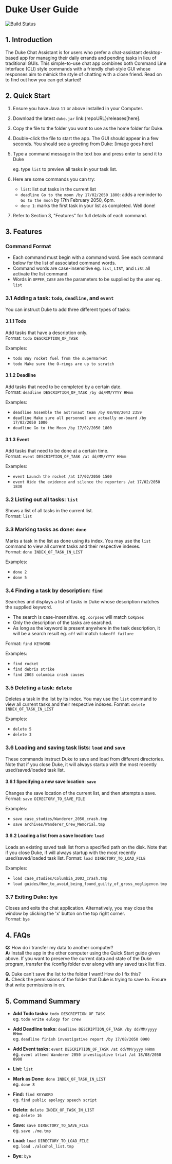 # Duke User Guide
[![Build Status](https://travis-ci.com/SendorasLeft/duke.svg?branch=master)](https://travis-ci.com/SendorasLeft/duke)

## 1. Introduction
The Duke Chat Assistant is for users who prefer a chat-assistant desktop-based app for managing their daily errands and pending tasks in lieu of traditional GUIs. This simple-to-use chat app combines both Command Line Interface (CLI) style commands with a friendly chat-style GUI whose responses aim to mimick the style of chatting with a close friend. Read on to find out how you can get started!

## 2. Quick Start
1. Ensure you have Java `11` or above installed in your Computer.
2. Download the latest `duke.jar` link:{repoURL}/releases[here].
3. Copy the file to the folder you want to use as the home folder for Duke.
4. Double-click the file to start the app. The GUI should appear in a few seconds. You should see a greeting from Duke:
  [image goes here]
5. Type a command message in the text box and press enter to send it to Duke

   eg. type `list` to preview all tasks in your task list.  
   
6. Here are some commands you can try:

    - `list`: list out tasks in the current list
    - `deadline Go to the moon /by 17/02/2050 1800`: adds a reminder to `Go to the moon` by 17th February 2050, 6pm.
    - `done 1`: marks the first task in your list as completed. Well done!
    
7. Refer to Section 3, "Features" for full details of each command.

## 3. Features
### Command Format
- Each command must begin with a command word. See each command below for the list of associated command words.
- Command words are case-insensitive eg. `list`, `LIST`, and `LiSt` all activate the list command.
- Words in `UPPER_CASE` are the parameters to be supplied by the user eg. `list`

### 3.1 Adding a task: `todo`, `deadline`, and `event`
You can instruct Duke to add three different types of tasks:

#### 3.1.1 Todo 
Add tasks that have a description only.  
Format: `todo DESCRIPTION_OF_TASK`  

Examples:  
  - `todo Buy rocket fuel from the supermarket`
  - `todo Make sure the O-rings are up to scratch`
  
#### 3.1.2 Deadline
Add tasks that need to be completed by a certain date.  
Format: `deadline DESCRIPTION_OF_TASK /by dd/MM/YYYY HHmm`  

Examples:  
  - `deadline Assemble the astronaut team /by 08/08/2043 2359`
  - `deadline Make sure all personnel are actually on-board /by 17/02/2050 1000`
  - `deadline Go to the Moon /by 17/02/2050 1800`
  
#### 3.1.3 Event  
Add tasks that need to be done at a certain time.  
Format: `event DESCRIPTION_OF_TASK /at dd/MM/YYYY HHmm`  

Examples:  
  - `event Launch the rocket /at 17/02/2050 1500`
  - `event Hide the evidence and silence the reporters /at 17/02/2050 1830`
       
### 3.2 Listing out all tasks: `list`
Shows a list of all tasks in the current list.  
Format: `list`

### 3.3 Marking tasks as done: `done`
Marks a task in the list as done using its index. You may use the `list` command to view all current tasks and their respective indexes.  
Format: `done INDEX_OF_TASK_IN_LIST`  

Examples:  
  - `done 2`
  - `done 5`

### 3.4 Finding a task by description: `find`
Searches and displays a list of tasks in Duke whose description matches the supplied keyword. 
  - The search is case-insensitive. eg. `corpses` will match `CoRpSes`
  - Only the description of the tasks are searched.
  - As long as the keyword is present anywhere in the task description, it will be a search result eg. `off` will match `takeoff failure`

Format: `find KEYWORD`

Examples:
  - `find rocket`
  - `find debris strike`
  - `find 2003 columbia crash causes`

### 3.5 Deleting a task: `delete`
Deletes a task in the list by its index. You may use the `list` command to view all current tasks and their respective indexes.
Format: `delete INDEX_OF_TASK_IN_LIST`

Examples:
  - `delete 5`
  - `delete 3`

### 3.6 Loading and saving task lists: `load` and `save`
These commands instruct Duke to save and load from different directories. Note that if you close Duke, it will always startup with the most recently used/saved/loaded task list.

#### 3.6.1 Specifying a new save location: `save`
Changes the save location of the current list, and then attempts a save.  
Format: `save DIRECTORY_TO_SAVE_FILE`

Examples:
  - `save case_studies/Wanderer_2050_crash.tmp`
  - `save archives/Wanderer_Crew_Memorial.tmp`
  
#### 3.6.2 Loading a list from a save location: `load`
Loads an existing saved task list from a specified path on the disk. Note that if you close Duke, if will always startup with the most recently used/saved/loaded task list.
Format: `load DIRECTORY_TO_LOAD_FILE`

Examples:
  - `load case_studies/Columbia_2003_crash.tmp`
  - `load guides/How_to_avoid_being_found_guilty_of_gross_negligence.tmp`

### 3.7 Exiting Duke: `bye`
Closes and exits the chat application. Alternatively, you may close the window by clicking the 'x' button on the top right corner.  
Format: `bye`


## 4. FAQs

**Q:** How do i transfer my data to another computer?  
**A:** Install the app in the other computer using the Quick Start guide given above. If you want to preserve the current data and state of the Duke program, transfer the /config folder over along with any saved task list files.

**Q.** Duke can't save the list to the folder I want! How do I fix this?  
**A.** Check the permissions of the folder that Duke is trying to save to. Ensure that write permissions in on.

## 5. Command Summary
- **Add Todo tasks:** `todo DESCRIPTION_OF_TASK`  
eg. `todo write eulogy for crew`

- **Add Deadline tasks:** `deadline DESCRIPTION_OF_TASK /by dd/MM/yyyy HHmm`  
eg. `deadline finish investigative report /by 17/08/2050 0900`

- **Add Event tasks:** `event DESCRIPTION_OF_TASK /at dd/MM/yyyy HHmm`  
eg. `event attend Wanderer 2050 investigative trial /at 18/08/2050 0900`

- **List:** `list`

- **Mark as Done:** `done INDEX_OF_TASK_IN_LIST`  
eg. `done 8`

- **Find:** `find KEYWORD`  
eg. `find public apology speech script`

- **Delete:** `delete INDEX_OF_TASK_IN_LIST`  
eg. `delete 16`

- **Save:** `save DIRECTORY_TO_SAVE_FILE`  
eg. `save ./me.tmp`

- **Load:** `load DIRECTORY_TO_LOAD_FILE`  
eg. `load ./alcohol_list.tmp`

- **Bye:** `bye`
